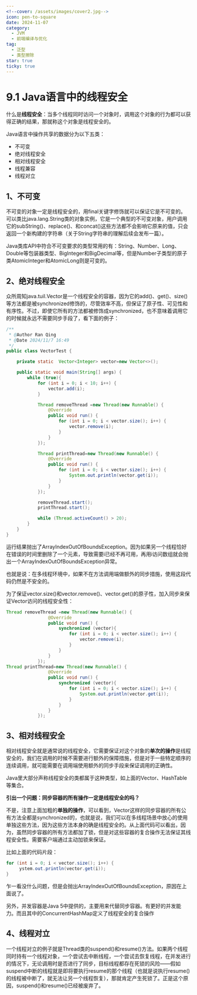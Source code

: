 ```yaml
---
<!--cover: /assets/images/cover2.jpg-->
icon: pen-to-square
date: 2024-11-07
category:
  - JVM
  - 前端编译与优化
tag:
  - 泛型
  - 类型擦除
star: true
ticky: true
---
```

# 9.1 Java语言中的线程安全

什么是**线程安全**：当多个线程同时访问一个对象时，调用这个对象的行为都可以获得正确的结果，那就称这个对象是线程安全的。

Java语言中操作共享的数据分为以下五类：

- 不可变
- 绝对线程安全
- 相对线程安全
- 线程兼容
- 线程对立

## 1、不可变

不可变的对象一定是线程安全的，用final关键字修饰就可以保证它是不可变的。可以类比java.lang.String类的对象实例，它是一个典型的不可变对象，用户调用它的subString()、replace()、和concat()这些方法都不会影响它原来的值，只会返回一个新构建的字符串（关于String字符串的理解后续会发布一篇）。

Java类库API中符合不可变要求的类型常用的有：String、Number、Long、Double等包装器类型、BigInteger和BigDecimal等，但是Number子类型的原子类AtomicInteger和AtomicLong则是可变的。

## 2、绝对线程安全

众所周知java.tuil.Vector是一个线程安全的容器，因为它的add()、get()、size()等方法都是被synchronized修饰的，尽管效率不高，但保证了原子性、可见性和有序性。不过，即使它所有的方法都被修饰成synchronized，也不意味着调用它的时候就永远不需要同步手段了，看下面的例子：

```java
/**
 * @Author Ran Qing
 * @Date 2024/11/7 16:49
 */
public class VectorTest {

    private static  Vector<Integer> vector=new Vector<>();

    public static void main(String[] args) {
        while (true){
            for (int i = 0; i < 10; i++) {
                vector.add(i);
            }

            Thread removeThread =new Thread(new Runnable() {
                @Override
                public void run() {
                    for (int i = 0; i < vector.size(); i++) {
                        vector.remove(i);
                    }
                }
            });

            Thread printThread=new Thread(new Runnable() {
                @Override
                public void run() {
                    for (int i = 0; i < vector.size(); i++) {
                        System.out.println(vector.get(i));
                    }
                }
            });

            removeThread.start();
            printThread.start();

            while (Thread.activeCount() > 20);
        }
    }
}

```

运行结果抛出了ArrayIndexOutOfBoundsException。因为如果另一个线程恰好在错误的时间里删除了一个元素，导致需要i已经不再可用，再用i访问数组就会抛出一个ArrayIndexOutOfBoundsException异常。

也就是说：在多线程环境中，如果不在方法调用端做额外的同步措施，使用这段代码仍然是不安全的。

为了保证vector.size()和vector.remove()、vector.get()的原子性，加入同步来保证Vector访问的线程安全性：

```java
Thread removeThread =new Thread(new Runnable() {
                @Override
                public void run() {
                    synchronized (vector){
                        for (int i = 0; i < vector.size(); i++) {
                            vector.remove(i);
                        }
                    }
                }
            });
Thread printThread=new Thread(new Runnable() {
                @Override
                public void run() {
                    synchronized (vector){
                        for (int i = 0; i < vector.size(); i++) {
                            System.out.println(vector.get(i));
                        }
                    }
                }
            });
```

## 3、相对线程安全

相对线程安全就是通常说的线程安全，它需要保证对这个对象的**单次的操作**是线程安全的，我们在调用的时候不需要进行额外的保障措施，但是对于一些特定顺序的连续调用，就可能需要在调用端使用额外的同步手段来保证调用的正确性。

Java里大部分声称线程安全的类都属于这种类型，如上面的Vector、HashTable等集合。

**引出一个问题：同步容器的所有操作一定是线程安全的吗？**

不是，注意上面加粗的**单独的操作**，可以看到，Vector这样的同步容器的所有公有方法全都是synchronized的，也就是说，我们可以在多线程场景中放心的使用单独这些方法，因为这些方法本身的确是线程安全的。从上面代码可以看出，因为，虽然同步容器的所有方法都加了锁，但是对这些容器的复合操作无法保证其线程安全性。需要客户端通过主动加锁来保证。

比如上面的代码片段：

```java
for (int i = 0; i < vector.size(); i++) {
     ystem.out.println(vector.get(i));
}
```

乍一看没什么问题，但是会抛出ArrayIndexOutOfBoundsException，原因在上面说了。

另外，并发容器是Java 5中提供的，主要用来代替同步容器。有更好的并发能力。而且其中的ConcurrentHashMap定义了线程安全的复合操作

## 4、线程对立

一个线程对立的例子就是Thread类的suspend()和resume()方法。如果两个线程同时持有一个线程对象，一个尝试去中断线程，一个尝试去恢复线程，在并发进行的情况下，无论调用时是否进行了同步，目标线程都存在死锁的风险——假如suspend中断的线程就是即将要执行resume的那个线程（也就是说执行resume()的线程被中断了，就无法让另一个线程恢复），那就肯定产生死锁了。正是这个原因，suspend()和resume()已经被废弃了。




